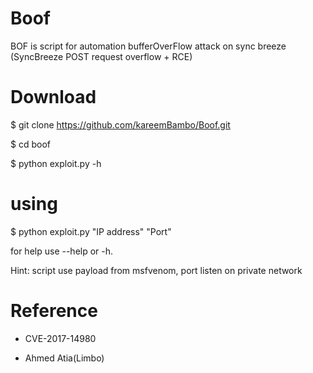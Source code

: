 # Boof
BOF is script for automation bufferOverFlow attack on sync breeze (SyncBreeze POST request overflow + RCE)


# Download 
$   git clone https://github.com/kareemBambo/Boof.git

$   cd boof

$   python exploit.py -h

# using 
$  python exploit.py "IP address" "Port"

  for help use --help or -h.

Hint: script use payload from msfvenom, port listen on private network 

# Reference
- CVE-2017-14980

- Ahmed Atia(Limbo) 
